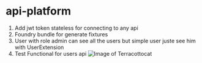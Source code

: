 # api-platform
1. Add jwt token stateless for connecting to any api
2. Foundry bundle for generate fixtures
3. User with role admin can see all the users but simple user juste see him with UserExtension
4. Test Functional for users api
![Image of Terracottocat](https://octodex.github.com/images/mona-the-rivetertocat.png)
   

